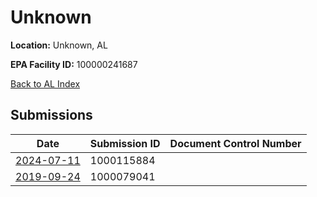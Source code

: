 # Unknown

**Location:** Unknown, AL

**EPA Facility ID:** 100000241687

[Back to AL Index](../../index.md)

## Submissions

| Date | Submission ID | Document Control Number |
|------|--------------|-------------------------|
| [2024-07-11](submissions/1000115884.md) | 1000115884 |  |
| [2019-09-24](submissions/1000079041.md) | 1000079041 |  |
